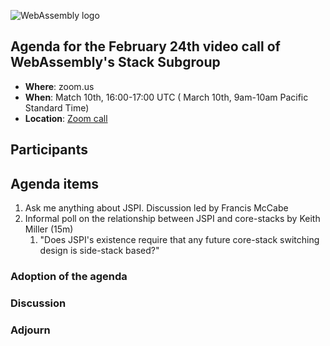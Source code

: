 ![WebAssembly logo](/images/WebAssembly.png)

## Agenda for the February 24th video call of WebAssembly's Stack Subgroup

- **Where**: zoom.us
- **When**:  Match 10th, 16:00-17:00 UTC ( March 10th, 9am-10am Pacific Standard Time)
- **Location**: [Zoom call](https://zoom.us/j/91846860726?pwd=NVVNVmpvRVVFQkZTVzZ1dTFEcXgrdz09)

## Participants

## Agenda items

1. Ask me anything about JSPI. Discussion led by Francis McCabe
2. Informal poll on the relationship between JSPI and core-stacks by Keith Miller (15m)
    1. "Does JSPI's existence require that any future core-stack switching design is side-stack based?"

### Adoption of the agenda

### Discussion

### Adjourn
